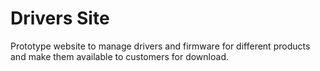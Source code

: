 # Drivers Site

Prototype website to manage drivers and firmware for different products and make them available to customers for download.
